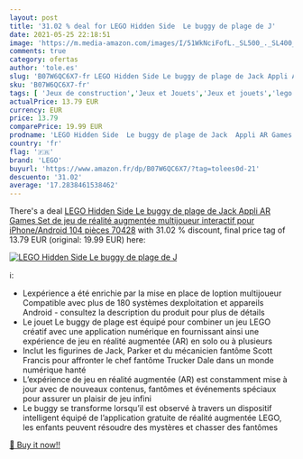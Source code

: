 ```yaml
---
layout: post
title: '31.02 % deal for LEGO Hidden Side  Le buggy de plage de J'
date: 2021-05-25 22:18:51
image: 'https://m.media-amazon.com/images/I/51WkNciFofL._SL500_._SL400_.jpg'
comments: true
category: ofertas
author: 'tole.es'
slug: 'B07W6QC6X7-fr LEGO Hidden Side Le buggy de plage de Jack Appli AR Games...'
sku: 'B07W6QC6X7-fr'
tags: [ 'Jeux de construction','Jeux et Jouets','Jeux et jouets','lego', ]
actualPrice: 13.79 EUR
currency: EUR
price: 13.79
comparePrice: 19.99 EUR
prodname: 'LEGO Hidden Side  Le buggy de plage de Jack  Appli AR Games  Set de jeu de réalité augmentée multijoueur interactif pour iPhone/Android  104 pièces  70428'
country: 'fr'
flag: '🇫🇷'
brand: 'LEGO'
buyurl: 'https://www.amazon.fr/dp/B07W6QC6X7/?tag=tolees0d-21'
descuento: '31.02'
average: '17.2838461538462'
---
```


There's a deal [LEGO Hidden Side  Le buggy de plage de Jack  Appli AR Games  Set de jeu de réalité augmentée multijoueur interactif pour iPhone/Android  104 pièces  70428](https://www.amazon.fr/dp/B07W6QC6X7/?tag=tolees0d-21)  with  31.02 % discount, final price tag of  13.79 EUR (original: 19.99 EUR) here:

[![LEGO Hidden Side  Le buggy de plage de J](https://m.media-amazon.com/images/I/51WkNciFofL._SL500_._SL400_.jpg)](https://www.amazon.fr/dp/B07W6QC6X7/?tag=tolees0d-21)

ℹ️:

- Lexpérience a été enrichie par la mise en place de loption multijoueur Compatible avec plus de 180 systèmes dexploitation et appareils Android - consultez la description du produit pour plus de détails
- Le jouet Le buggy de plage est équipé pour combiner un jeu LEGO créatif avec une application numérique en fournissant ainsi une expérience de jeu en réalité augmentée (AR) en solo ou à plusieurs
- Inclut les figurines de Jack, Parker et du mécanicien fantôme Scott Francis pour affronter le chef fantôme Trucker Dale dans un monde numérique hanté
- L’expérience de jeu en réalité augmentée (AR) est constamment mise à jour avec de nouveaux contenus, fantômes et événements spéciaux pour assurer un plaisir de jeu infini
- Le buggy se transforme lorsqu’il est observé à travers un dispositif intelligent équipé de l’application gratuite de réalité augmentée LEGO, les enfants peuvent résoudre des mystères et chasser des fantômes

[🛒 Buy it now!!](https://www.amazon.fr/dp/B07W6QC6X7/?tag=tolees0d-21)

